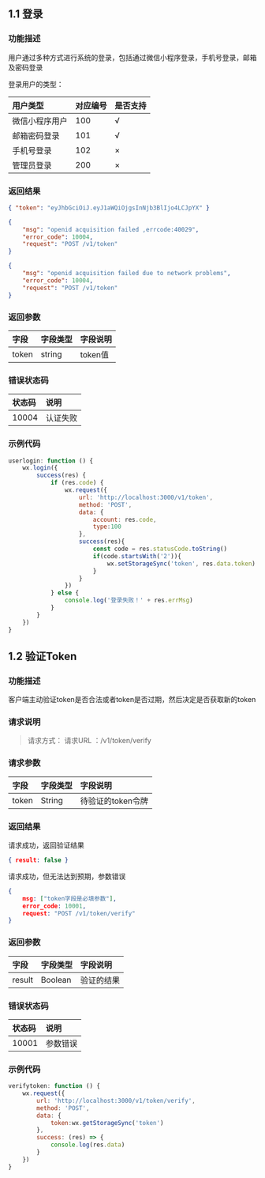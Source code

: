 ## 1.1 登录

### 功能描述

用户通过多种方式进行系统的登录，包括通过微信小程序登录，手机号登录，邮箱及密码登录

<d-req-title title="获取token" http_methods="POST" url="https://localhost:3000/v1/token"></d-req-title>

<d-req>
<d-req-parm title="Request Parameters">
<d-req-parm-item name="type" necess="required" type="Integer" desc="用户的登录类型"></d-req-parm-item>
<d-req-parm-item name="account" necess="required" type="String" desc="用户账户"></d-req-parm-item>
<d-req-parm-item name="secret" necess="optional" type="String" desc="用户密码"></d-req-parm-item>
</d-req-parm>
</d-req>

登录用户的类型：

| 用户类型       | 对应编号 | 是否支持 |
| :------------- | :------- | :------- |
| 微信小程序用户 | 100      | √        |
| 邮箱密码登录   | 101      | √        |
| 手机号登录     | 102      | ×        |
| 管理员登录     | 200      | ×        |

### 返回结果


<d-rep>
<d-rep-title title="请求成功，返回token">
<d-rep-status status_code="200" status_des="OK"/> 
</d-rep-title>
<d-rep-code show_linenum="false">

```json
{ "token": "eyJhbGciOiJ.eyJ1aWQiOjgsInNjb3BlIjo4LCJpYX" }
```
</d-rep-code>

<d-rep-title title="请求成功，返回token无效的openid">
<d-rep-status status_code="401" status_des="Unauthorized"/>
</d-rep-title>
<d-rep-code show_linenum="false">

```json
{
    "msg": "openid acquisition failed ,errcode:40029",
    "error_code": 10004,
    "request": "POST /v1/token"
}
```
</d-rep-code>

<d-rep-title title="无法与微信服务器建立连接">
<d-rep-status status_code="503" status_des="Service Unavailable"/>
</d-rep-title>
<d-rep-code show_linenum="false">

```json
{
    "msg": "openid acquisition failed due to network problems",
    "error_code": 10004,
    "request": "POST /v1/token"
}
```
</d-rep-code>
</d-rep>

### 返回参数

| 字段 | 字段类型 | 字段说明 |
| :--- | :--- | :--- |
| token | string | token值 |

### 错误状态码

| 状态码 | 说明 |
| :--- | :--- |
| 10004 | 认证失败 |

### 示例代码

```javascript
userlogin: function () {
    wx.login({
        success(res) {
            if (res.code) {
                wx.request({
                    url: 'http://localhost:3000/v1/token',
                    method: 'POST',
                    data: {
                        account: res.code,
                        type:100
                    },
                    success(res){
                        const code = res.statusCode.toString()
                        if(code.startsWith('2')){
                            wx.setStorageSync('token', res.data.token)
                        }
                    }
                })
            } else {
                console.log('登录失败！' + res.errMsg)
            }
        }
    })
}
```



## 1.2 验证Token

### 功能描述

客户端主动验证token是否合法或者token是否过期，然后决定是否获取新的token

### 请求说明

> 请求方式：<d-req-method http_methods="POST"/>  请求URL ：/v1/token/verify

### 请求参数

| 字段  | 字段类型 | 字段说明          |
| :---- | :------- | :---------------- |
| token | String   | 待验证的token令牌 |

### 返回结果

<d-rep-status status_code="200" status_des="OK"/> 请求成功，返回验证结果

```json
{ result: false }
```

<d-rep-status status_code="200" status_des="OK"/> 请求成功，但无法达到预期，参数错误

```json
{
    msg: ["token字段是必填参数"],
    error_code: 10001,
    request: "POST /v1/token/verify"
}
```

### 返回参数

| 字段   | 字段类型 | 字段说明   |
| :----- | :------- | :--------- |
| result | Boolean  | 验证的结果 |

### 错误状态码

| 状态码 | 说明     |
| :----- | :------- |
| 10001  | 参数错误 |

### 示例代码

```javascript
verifytoken: function () {
    wx.request({
        url: 'http://localhost:3000/v1/token/verify',
        method: 'POST',
        data: {
            token:wx.getStorageSync('token')
        },
        success: (res) => {
            console.log(res.data)
        }
    })
}
```

